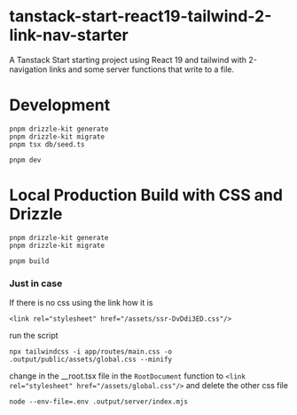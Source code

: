 # tanstack-start-react19-tailwind-2-link-nav-starter
A Tanstack Start starting project using React 19 and tailwind with 2-navigation links and some server functions that write to a file.

# Development

```
pnpm drizzle-kit generate 
pnpm drizzle-kit migrate
pnpm tsx db/seed.ts

pnpm dev
```

# Local Production Build with CSS and Drizzle

```
pnpm drizzle-kit generate 
pnpm drizzle-kit migrate

pnpm build
```
### Just in case

If there is no css using the link how it is 
```
<link rel="stylesheet" href="/assets/ssr-DvDdi3ED.css"/>
``` 
run the script 
```
npx tailwindcss -i app/routes/main.css -o .output/public/assets/global.css --minify
```
change in the __root.tsx file in the `RootDocument` function to `<link rel="stylesheet" href="/assets/global.css"/>` 
and delete the other css file
```
node --env-file=.env .output/server/index.mjs
```



